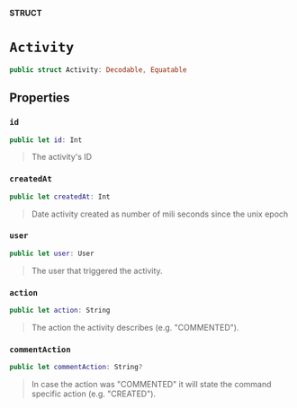 **STRUCT**

# `Activity`

```swift
public struct Activity: Decodable, Equatable
```

## Properties
### `id`

```swift
public let id: Int
```

> The activity's ID

### `createdAt`

```swift
public let createdAt: Int
```

> Date activity created as number of mili seconds since the unix epoch

### `user`

```swift
public let user: User
```

> The user that triggered the activity.

### `action`

```swift
public let action: String
```

> The action the activity describes (e.g. "COMMENTED").

### `commentAction`

```swift
public let commentAction: String?
```

> In case the action was "COMMENTED" it will state the command specific action (e.g. "CREATED").
